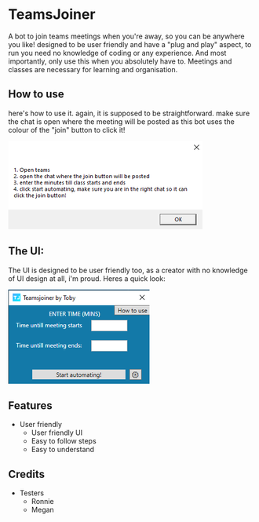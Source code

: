 # TeamsJoiner
A bot to join teams meetings when you're away, so you can be anywhere you like! designed to be user friendly and have a "plug and play" aspect, to run you need no knowledge of coding or any experience. And most importantly, only use this when you absolutely have to. Meetings and classes are necessary for learning and organisation.

## How to use 
here's how to use it. again, it is supposed to be straightforward. make sure the chat is open where the meeting will be posted as this bot uses the colour of the "join" button to click it!

![](images/howtouse.png)


## The UI:
The UI is designed to be user friendly too, as a creator with no knowledge of UI design at all, i'm proud. Heres a quick look:

![](images/ui.png)

## Features
- User friendly
  - User friendly UI
  - Easy to follow steps
  - Easy to understand
  
## Credits
- Testers
  - Ronnie
  - Megan


